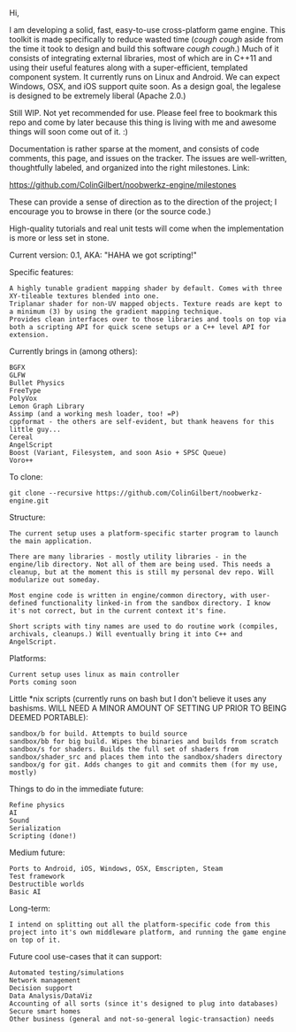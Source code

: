 Hi,


I am developing a solid, fast, easy-to-use cross-platform game engine. This toolkit is made specifically to reduce wasted time (*cough cough* aside from the time it took to design and build this software *cough cough*.) Much of it consists of integrating external libraries, most of which are in C++11 and using their useful features along with a super-efficient, templated component system. It currently runs on Linux and Android. We can expect Windows, OSX, and iOS support quite soon. As a design goal, the legalese is designed to be extremely liberal (Apache 2.0.)

Still WIP. Not yet recommended for use. Please feel free to bookmark this repo and come by later because this thing is living with me and awesome things will soon come out of it. :)

Documentation is rather sparse at the moment, and consists of code comments, this page, and issues on the tracker. The issues are well-written, thoughtfully labeled, and organized into the right milestones. Link:

https://github.com/ColinGilbert/noobwerkz-engine/milestones

These can provide a sense of direction as to the direction of the project; I encourage you to browse in there (or the source code.)

High-quality tutorials and real unit tests will come when the implementation is more or less set in stone.

Current version: 0.1, AKA: "HAHA we got scripting!"

Specific features:
```
A highly tunable gradient mapping shader by default. Comes with three XY-tileable textures blended into one.
Triplanar shader for non-UV mapped objects. Texture reads are kept to a minimum (3) by using the gradient mapping technique.
Provides clean interfaces over to those libraries and tools on top via both a scripting API for quick scene setups or a C++ level API for extension.
```

Currently brings in (among others):
```
BGFX
GLFW
Bullet Physics
FreeType
PolyVox
Lemon Graph Library 
Assimp (and a working mesh loader, too! =P)
cppformat - the others are self-evident, but thank heavens for this little guy...
Cereal
AngelScript
Boost (Variant, Filesystem, and soon Asio + SPSC Queue)
Voro++
```

To clone:
```
git clone --recursive https://github.com/ColinGilbert/noobwerkz-engine.git
```

Structure:
```
The current setup uses a platform-specific starter program to launch the main application.

There are many libraries - mostly utility libraries - in the engine/lib directory. Not all of them are being used. This needs a cleanup, but at the moment this is still my personal dev repo. Will modularize out someday.

Most engine code is written in engine/common directory, with user-defined functionality linked-in from the sandbox directory. I know it's not correct, but in the current context it's fine.

Short scripts with tiny names are used to do routine work (compiles, archivals, cleanups.) Will eventually bring it into C++ and AngelScript.
```

Platforms:
```
Current setup uses linux as main controller
Ports coming soon
```

Little *nix scripts (currently runs on bash but I don't believe it uses any bashisms. WILL NEED A MINOR AMOUNT OF SETTING UP PRIOR TO BEING DEEMED PORTABLE):
```
sandbox/b for build. Attempts to build source
sandbox/bb for big build. Wipes the binaries and builds from scratch
sandbox/s for shaders. Builds the full set of shaders from sandbox/shader_src and places them into the sandbox/shaders directory
sandbox/g for git. Adds changes to git and commits them (for my use, mostly)
```

Things to do in the immediate future:
```
Refine physics
AI
Sound
Serialization
Scripting (done!)
```

Medium future:
```
Ports to Android, iOS, Windows, OSX, Emscripten, Steam
Test framework
Destructible worlds
Basic AI
```

Long-term:
```
I intend on splitting out all the platform-specific code from this project into it's own middleware platform, and running the game engine on top of it.
```

Future cool use-cases that it can support:
```
Automated testing/simulations
Network management
Decision support
Data Analysis/DataViz
Accounting of all sorts (since it's designed to plug into databases)
Secure smart homes
Other business (general and not-so-general logic-transaction) needs
```
